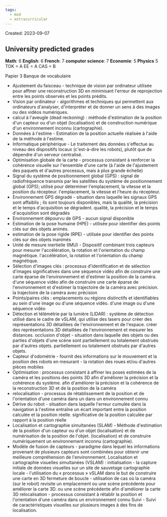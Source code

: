 ```yaml
---
tags:
  - mod
  - extracurricular
---
```

Created: 2023-09-07

## University predicted grades

**Math**: 6
**English**: 6
**French**: 7
**computer science**: 7
**Economie**: 5
**Physics** 5
TOK = A 
EE = A
CAS = B


Papier 3 Banque de vocabulaire
- Ajustement du faisceau - technique de vision par ordinateur utilisée pour affiner une reconstruction 3D en minimisant l'erreur de reprojection entre les points observés et les points prédits.
- Vision par ordinateur - algorithmes et techniques qui permettent aux ordinateurs d'analyser, d'interpréter et de donner un sens à des images ou des vidéos numériques.
- calcul à l'aveugle (dead reckoning) : méthode d'estimation de la position d'un capteur ou d'un objet (localisation) et de construction numérique d'un environnement inconnu (cartographie).
- Données à l'estime - Estimation de la position actuelle réalisée à l'aide de la méthode à l'estime.
- Informatique périphérique - Le traitement des données s'effectue au niveau des dispositifs locaux (c'est-à-dire les robots), plutôt que de dépendre d'un serveur centralisé.
- Optimisation globale de la carte - processus consistant à renforcer la cohérence visuelle sur l'ensemble d'une carte (à l'aide de l'ajustement des paquets et d'autres processus, mais à plus grande échelle)
- Signal du système de positionnement global (GPS) : signal de radiofréquence transmis par les satellites du système de positionnement global (GPS); utilisé pour déterminer l'emplacement, la vitesse et la position du récepteur.
l'emplacement, la vitesse et l'heure du récepteur.
- Environnement GPS dégradé - situation dans laquelle les signaux GPS sont affaiblis ; ils sont toujours disponibles, mais la qualité, la précision et le temps d'acquisition se dégradent.
qualité, la précision et le temps d'acquisition sont dégradés
- Environnement dépourvu de GPS - aucun signal disponible
- Estimation de la pose humaine (HPE) - utilisée pour identifier des points clés sur des objets animés.
- estimation de la pose rigide (RPE) - utilisée pour identifier des points clés sur des objets inanimés
- Unité de mesure inertielle (IMU) - Dispositif combinant trois capteurs pour mesurer l'accélération, la rotation et l'orientation du champ magnétique.
l'accélération, la rotation et l'orientation du champ magnétique.
- Sélection d'images clés : processus d'identification et de sélection d'images significatives dans une séquence vidéo afin de construire une carte éparse de l'environnement et d'estimer la position de la caméra.
d'une séquence vidéo afin de construire une carte éparse de l'environnement et d'estimer la trajectoire de la caméra avec précision.
la trajectoire de la caméra avec précision
- Points/paires clés : emplacements ou régions distinctifs et identifiables au sein d'une image ou d'une séquence vidéo.
d'une image ou d'une séquence vidéo
- Détection et télémétrie par la lumière (LIDAR) : système de détection utilisé dans le cadre de vSLAM, qui utilise des lasers pour créer des représentations 3D détaillées de l'environnement et de l'espace.
créer des représentations 3D détaillées de l'environnement et mesurer les distances.
 occlusion d'objet - situation dans laquelle des objets ou des parties d'objets d'une scène sont partiellement ou totalement obstrués par d'autres objets.
partiellement ou totalement obstrués par d'autres objets.
- Capteur d'odométrie - fournit des informations sur le mouvement et la position des robots en
mesurant - la rotation des roues et/ou d'autres pièces mobiles
- Optimisation : processus consistant à affiner les poses estimées de la caméra et les positions des points 3D afin d'améliorer la précision et la cohérence du système.
afin d'améliorer la précision et la cohérence de la reconstruction 3D et de la position de la caméra
- relocalisation - processus de rétablissement de la position et de l'orientation d'une caméra dans un
dans un environnement connu
- Dérive du robot - situation dans laquelle l'erreur cumulée dans la navigation à l'estime entraîne un écart important entre la position calculée et la position réelle.
significative de la position calculée par rapport à la position réelle
- Localisation et cartographie simultanées (SLAM) - Méthode d'estimation de la position d'un capteur ou d'un objet (localisation) et de numérisation de la position de l'objet.
(localisation) et de construire numériquement un environnement inconnu (cartographie).
- Modèle de fusion de capteurs - paradigme dans lequel les informations provenant de plusieurs capteurs sont combinées pour obtenir une meilleure compréhension de l'environnement.
Localisation et cartographie visuelles simultanées (VSLAM) :
initialisation - la capture initiale de données visuelles sur un site de sauvetage
cartographie locale - l'utilisation du « processus » vSLAM dans le but de construire une carte en 3D
fermeture de boucle - utilisation de cas où la caméra (sur le robot) revisite un emplacement ou une scène précédente pour améliorer la carte 3D.
ou une scène précédente afin d'améliorer la carte 3D
relocalisation - processus consistant à rétablir la position et l'orientation d'une caméra dans un
environnement connu
Suivi - Suivi de caractéristiques visuelles sur plusieurs images à des fins de localisation.